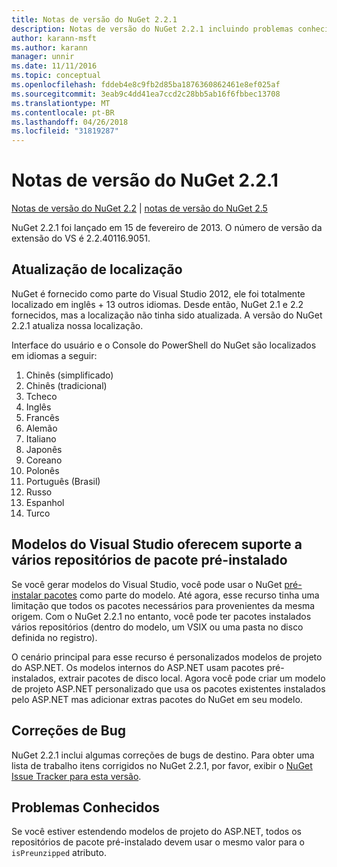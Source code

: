```yaml
---
title: Notas de versão do NuGet 2.2.1
description: Notas de versão do NuGet 2.2.1 incluindo problemas conhecidos, correções de bug, recursos adicionados e DCRs.
author: karann-msft
ms.author: karann
manager: unnir
ms.date: 11/11/2016
ms.topic: conceptual
ms.openlocfilehash: fddeb4e8c9fb2d85ba1876360862461e8ef025af
ms.sourcegitcommit: 3eab9c4dd41ea7ccd2c28bb5ab16f6fbbec13708
ms.translationtype: MT
ms.contentlocale: pt-BR
ms.lasthandoff: 04/26/2018
ms.locfileid: "31819287"
---
```

# <a name="nuget-221-release-notes"></a>Notas de versão do NuGet 2.2.1

[Notas de versão do NuGet 2.2](../release-notes/nuget-2.2.md) | [notas de versão do NuGet 2.5](../release-notes/nuget-2.5.md)

NuGet 2.2.1 foi lançado em 15 de fevereiro de 2013.  O número de versão da extensão do VS é 2.2.40116.9051.

## <a name="localization-refresh"></a>Atualização de localização
NuGet é fornecido como parte do Visual Studio 2012, ele foi totalmente localizado em inglês + 13 outros idiomas.  Desde então, NuGet 2.1 e 2.2 fornecidos, mas a localização não tinha sido atualizada.  A versão do NuGet 2.2.1 atualiza nossa localização.

Interface do usuário e o Console do PowerShell do NuGet são localizados em idiomas a seguir:

1. Chinês (simplificado)
1. Chinês (tradicional)
1. Tcheco
1. Inglês
1. Francês
1. Alemão
1. Italiano
1. Japonês
1. Coreano
1. Polonês
1. Português (Brasil)
1. Russo
1. Espanhol
1. Turco

## <a name="visual-studio-templates-support-multiple-preinstalled-package-repositories"></a>Modelos do Visual Studio oferecem suporte a vários repositórios de pacote pré-instalado
Se você gerar modelos do Visual Studio, você pode usar o NuGet [pré-instalar pacotes](../visual-studio-extensibility/visual-studio-templates.md) como parte do modelo.  Até agora, esse recurso tinha uma limitação que todos os pacotes necessários para provenientes da mesma origem.  Com o NuGet 2.2.1 no entanto, você pode ter pacotes instalados vários repositórios (dentro do modelo, um VSIX ou uma pasta no disco definida no registro).

O cenário principal para esse recurso é personalizados modelos de projeto do ASP.NET.  Os modelos internos do ASP.NET usam pacotes pré-instalados, extrair pacotes de disco local.  Agora você pode criar um modelo de projeto ASP.NET personalizado que usa os pacotes existentes instalados pelo ASP.NET mas adicionar extras pacotes do NuGet em seu modelo.

## <a name="bug-fixes"></a>Correções de Bug
NuGet 2.2.1 inclui algumas correções de bugs de destino. Para obter uma lista de trabalho itens corrigidos no NuGet 2.2.1, por favor, exibir o [NuGet Issue Tracker para esta versão](http://nuget.codeplex.com/workitem/list/advanced?keyword=&status=Closed&type=All&priority=All&release=NuGet%202.2.1&assignedTo=All&component=All&sortField=LastUpdatedDate&sortDirection=Descending&page=0).


## <a name="known-issues"></a>Problemas Conhecidos

Se você estiver estendendo modelos de projeto do ASP.NET, todos os repositórios de pacote pré-instalado devem usar o mesmo valor para o `isPreunzipped` atributo.
